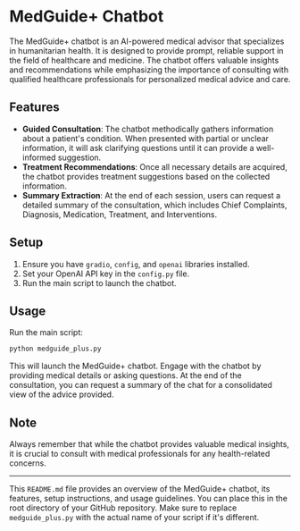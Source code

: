 # MedGuide+ Chatbot

The MedGuide+ chatbot is an AI-powered medical advisor that specializes in humanitarian health. It is designed to provide prompt, reliable support in the field of healthcare and medicine. The chatbot offers valuable insights and recommendations while emphasizing the importance of consulting with qualified healthcare professionals for personalized medical advice and care.

## Features

- **Guided Consultation**: The chatbot methodically gathers information about a patient's condition. When presented with partial or unclear information, it will ask clarifying questions until it can provide a well-informed suggestion.
- **Treatment Recommendations**: Once all necessary details are acquired, the chatbot provides treatment suggestions based on the collected information.
- **Summary Extraction**: At the end of each session, users can request a detailed summary of the consultation, which includes Chief Complaints, Diagnosis, Medication, Treatment, and Interventions.
  
## Setup

1. Ensure you have `gradio`, `config`, and `openai` libraries installed.
2. Set your OpenAI API key in the `config.py` file.
3. Run the main script to launch the chatbot.

## Usage

Run the main script:

```bash
python medguide_plus.py
```

This will launch the MedGuide+ chatbot. Engage with the chatbot by providing medical details or asking questions. At the end of the consultation, you can request a summary of the chat for a consolidated view of the advice provided.

## Note

Always remember that while the chatbot provides valuable medical insights, it is crucial to consult with medical professionals for any health-related concerns.

---

This `README.md` file provides an overview of the MedGuide+ chatbot, its features, setup instructions, and usage guidelines. You can place this in the root directory of your GitHub repository. Make sure to replace `medguide_plus.py` with the actual name of your script if it's different.
